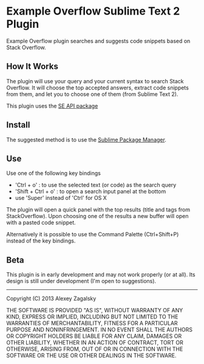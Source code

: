 # Example Overflow Sublime Text 2 Plugin

Example Overflow plugin searches and suggests code snippets based on Stack Overflow.

## How It Works
The plugin will use your query and your current syntax to search Stack Overflow. It will choose the top accepted answers, extract code snippets from them, and let you to choose one of them (from Sublime Text 2). 

This plugin uses the [SE API package](https://github.com/stared/se-api-py) 

## Install
The suggested method is to use the [Sublime Package Manager](http://wbond.net/sublime_packages/package_control).

## Use
Use one of the following key bindings

- 'Ctrl + o' : to use the selected text (or code) as the search query
- 'Shift + Ctrl + o' : to open a search input panel at the bottom
- use 'Super' instead of 'Ctrl' for OS X

The plugin will open a quick panel with the top results (title and tags from StackOverflow). Upon choosing one of the results a new buffer will open with a pasted code snippet. 

Alternatively it is possible to use the Command Palette (Ctrl+Shift+P) instead of the key bindings.

## Beta
This plugin is in early development and may not work properly (or at all). Its design is still under development (I'm open to suggestions).

---
Copyright (C) 2013 Alexey Zagalsky

THE SOFTWARE IS PROVIDED "AS IS", WITHOUT WARRANTY OF ANY KIND, EXPRESS OR IMPLIED, INCLUDING BUT NOT LIMITED TO THE WARRANTIES OF MERCHANTABILITY, FITNESS FOR A PARTICULAR PURPOSE AND NONINFRINGEMENT. IN NO EVENT SHALL THE AUTHORS OR COPYRIGHT HOLDERS BE LIABLE FOR ANY CLAIM, DAMAGES OR OTHER LIABILITY, WHETHER IN AN ACTION OF CONTRACT, TORT OR OTHERWISE, ARISING FROM, OUT OF OR IN CONNECTION WITH THE SOFTWARE OR THE USE OR OTHER DEALINGS IN THE SOFTWARE.
